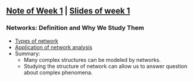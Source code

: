 ## [Note of Week 1](notes) | [Slides of week 1](slides)

### Networks: Definition and Why We Study Them

- [Types of network](notes/type_of_different_networks.md)
- [Application of network analysis](notes/application_of_network_analysis.md)
- Summary:
    - Many complex structures can be modeled by networks.
    - Studying the structure of network can allow us to answer question about
complex phenomena.